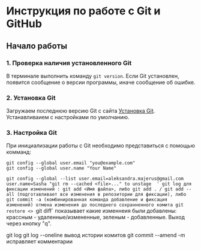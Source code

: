 # Инструкция по работе с Git и GitHub
## Начало работы
### 1. Проверка наличия установленного Git
В терминале выполнить команду `git version`. Если Git установлен, появится сообщение о версии программы, иначе сообщение об ошибке.
### 2. Установка Git
Загружаем последнюю версию Git с сайта [Установка Git](https://git-scm.com/downloads). Устанавливаием с настройками по умолчанию.
### 3. Настройка Git
При инициализации работы с Git необходимо представиться с помощью комманд: 
 ```
 git config --global user.email "you@example.com"
git config --global user.name "Your Name"
```


  `git config --global --list
user.email=aleksandra.majerus@gmail.com
user.name=Sasha
"git rm --cached <file>..." to unstage 
' git log
для фиксации изменений :
git add <Имя файла>, либо git add . / git add --all (подготавливает все изменения в репозитории для фиксации), либо git commit -a (комбинированная команда добавление и фиксация изменений)
отмена изменения до последнего сохранненного комита git restore <>
`git diff` показывает какие изменнеия были добавлены: крассным - удаленные/измененные, зеленым - добавленные. Выход через кнопку "q".

git log
git log --oneline вывод истории комитов
git commit --amend -m исправляет комментарии